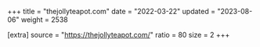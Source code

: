+++
title = "thejollyteapot.com"
date = "2022-03-22"
updated = "2023-08-06"
weight = 2538

[extra]
source = "https://thejollyteapot.com/"
ratio = 80
size = 2
+++
